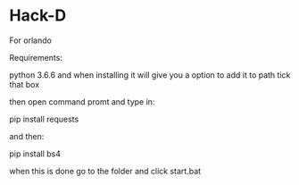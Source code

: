 # Hack-D
For orlando

Requirements:

python 3.6.6 and when installing it will give you a option to add it to path tick that box 

then open command promt and type in:

  pip install requests
  
and then:

  pip install bs4
  
  
when this is done go to the folder and click start.bat
